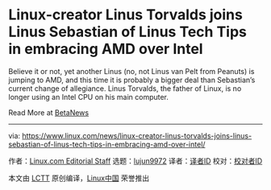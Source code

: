 [#]: collector: (lujun9972)
[#]: translator: ( )
[#]: reviewer: ( )
[#]: publisher: ( )
[#]: url: ( )
[#]: subject: (Linux-creator Linus Torvalds joins Linus Sebastian of Linus Tech Tips in embracing AMD over Intel)
[#]: via: (https://www.linux.com/news/linux-creator-linus-torvalds-joins-linus-sebastian-of-linus-tech-tips-in-embracing-amd-over-intel/)
[#]: author: (Linux.com Editorial Staff https://www.linux.com/author/linuxdotcom/)

Linux-creator Linus Torvalds joins Linus Sebastian of Linus Tech Tips in embracing AMD over Intel
======

Believe it or not, yet another Linus (no, not Linus van Pelt from Peanuts) is jumping to AMD, and this time it is probably a bigger deal than Sebastian’s current change of allegiance. Linus Torvalds, the father of Linux, is no longer using an Intel CPU on his main computer.

Read More at [BetaNews][1]

--------------------------------------------------------------------------------

via: https://www.linux.com/news/linux-creator-linus-torvalds-joins-linus-sebastian-of-linus-tech-tips-in-embracing-amd-over-intel/

作者：[Linux.com Editorial Staff][a]
选题：[lujun9972][b]
译者：[译者ID](https://github.com/译者ID)
校对：[校对者ID](https://github.com/校对者ID)

本文由 [LCTT](https://github.com/LCTT/TranslateProject) 原创编译，[Linux中国](https://linux.cn/) 荣誉推出

[a]: https://www.linux.com/author/linuxdotcom/
[b]: https://github.com/lujun9972
[1]: https://betanews.com/2020/05/24/linux-linus-torvalds-amd/
